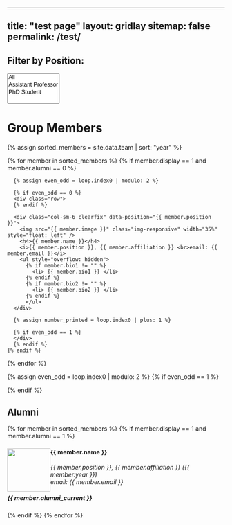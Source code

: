 <!-- ---
title: "test page"
layout: gridlay
sitemap: false
permalink: /test/
---

# Group Members

{% assign ap_members = '' | split: '' %}
{% assign us_members = '' | split: '' %}
{% assign msr_members = '' | split: '' %}
{% assign phd_members = '' | split: '' %}
{% assign ra_members = '' | split: '' %}
{% assign int_members = '' | split: '' %}
{% assign oth_members = '' | split: '' %}

{% assign sorted_members = site.data.team | sort: "year" %}

{% for member in sorted_members %}
{% if member.position == 'Assistant Professor' %}
{% assign ap_members = ap_members | push: member %}
{% elsif member.position == 'Undergraduate student' %}
{% assign us_members = us_members | push: member %}
{% elsif member.position == 'MS(R) student' %}
{% assign msr_members = msr_members | push: member %}
{% elsif member.position == 'PhD student' %}
{% assign phd_members = phd_members | push: member %}
{% elsif member.position == 'Research Assistant' %}
{% assign ra_members = ra_members | push: member %}
{% elsif member.position == 'Intern' %}
{% assign int_members = int_members | push: member %}
{% else %}
{% assign oth_members = oth_members | push: member %}
{% endif %}
{% endfor %}

{% assign sorted_members = '' | split: '' | concat: ap_members | concat: phd_members | concat: msr_members | concat: ra_members | concat: us_members | concat: int_members | concat: oth_members %}


{% assign number_printed = 0 %}
{% for member in sorted_members %}
{% if member.display == 1 and member.alumni == 0 %}

{% assign even_odd = number_printed | modulo: 2 %}

{% if even_odd == 0 %}
<div class="row">
{% endif %}

<div class="col-sm-6 clearfix">
  <img src="{{ member.image }}" class="img-responsive" width="35%" style="float: left" />
  <h4>{{ member.name }}</h4>
  <i>{{ member.position }}, {{ member.affiliation }} <br>email: {{ member.email }}</i>
  <ul style="overflow: hidden">

  {% if member.bio1 != "" %}
    <li> {{ member.bio1 }} </li>
  {% endif %}
  {% if member.bio2 != "" %}
    <li> {{ member.bio2 }} </li>
  {% endif %}
  {% if member.bio3 != "" %}
    <li> {{ member.bio3 }} </li>
  {% endif %}
  {% if member.bio4 != "" %}
    <li> {{ member.bio4 }} </li>
  {% endif %}

  </ul>
</div>

{% assign number_printed = number_printed | plus: 1 %}

{% if even_odd == 1 %}
</div>
{% endif %}
{% endif %}
{% endfor %}

{% assign even_odd = number_printed | modulo: 2 %}
{% if even_odd == 1 %}
</div>
{% endif %}

## Alumni

{% for member in sorted_members %}
{% if member.display == 1 and member.alumni == 1 %}

<div class="col-sm-12 clearfix">
  <img src="{{ member.image }}" class="img-thumbnail" width="100px" style="float: left" />
  <h4>{{ member.name }}</h4>
  <i>{{ member.position }}, {{ member.affiliation }} ({{ member.year }}) <br>email: {{ member.email }}</i>
  <h5>{{ member.alumni_current }}</h5>
</div>


{% endif %}
{% endfor %} -->


---
title: "test page"
layout: gridlay
sitemap: false
permalink: /test/
---

<script>
  var selectedPositions = [];
</script>

## Filter by Position:
<select id="positionFilter" multiple>
  <option value="">All</option>
  <option value="Assistant Professor">Assistant Professor</option>
  <option value="PhD student">PhD Student</option>
  </select>

# Group Members

{% assign sorted_members = site.data.team | sort: "year" %}

<div id="memberList">
  {% for member in sorted_members %}
    {% if member.display == 1 and member.alumni == 0 %}

      {% assign even_odd = loop.index0 | modulo: 2 %}

      {% if even_odd == 0 %}
      <div class="row">
      {% endif %}

      <div class="col-sm-6 clearfix" data-position="{{ member.position }}">
        <img src="{{ member.image }}" class="img-responsive" width="35%" style="float: left" />
        <h4>{{ member.name }}</h4>
        <i>{{ member.position }}, {{ member.affiliation }} <br>email: {{ member.email }}</i>
        <ul style="overflow: hidden">
          {% if member.bio1 != "" %}
            <li> {{ member.bio1 }} </li>
          {% endif %}
          {% if member.bio2 != "" %}
            <li> {{ member.bio2 }} </li>
          {% endif %}
          </ul>
      </div>

      {% assign number_printed = loop.index0 | plus: 1 %}

      {% if even_odd == 1 %}
      </div>
      {% endif %}
    {% endif %}
  {% endfor %}

  {% assign even_odd = loop.index0 | modulo: 2 %}
  {% if even_odd == 1 %}
  </div>
  {% endif %}
</div>

## Alumni

{% for member in sorted_members %}
{% if member.display == 1 and member.alumni == 1 %}

<div class="col-sm-12 clearfix">
  <img src="{{ member.image }}" class="img-thumbnail" width="100px" style="float: left" />
  <h4>{{ member.name }}</h4>
  <i>{{ member.position }}, {{ member.affiliation }} ({{ member.year }}) <br>email: {{ member.email }}</i>
  <h5>{{ member.alumni_current }}</h5>
</div>


{% endif %}
{% endfor %}

<script>
  document.addEventListener("DOMContentLoaded", function() {
    const positionFilter = document.getElementById("positionFilter");
    const memberList = document.getElementById("memberList");

    positionFilter.addEventListener("change", function() {
      selectedPositions = Array.from(positionFilter.selectedOptions).map(option => option.value);
      filterMembers(memberList);
    });

    function filterMembers(memberList) {
      const memberCards = memberList.querySelectorAll(".col-sm-6");
      for (const memberCard of memberCards) {
        const memberPosition = memberCard.dataset.position;
        memberCard.style.display = selectedPositions.length === 0 || selectedPositions.includes(memberPosition) ? "" : "none";
      }
    }
  });
</script>

